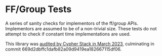# FF/Group Tests

A series of sanity checks for implementors of the ff/group APIs. Implementors
are assumed to be of a non-trivial size. These tests do not attempt to check if
constant time implementations are used.

This library was
[audited by Cypher Stack in March 2023](https://github.com/serai-dex/serai/raw/74924095e1a0f266b58181b539d9e74fa35dc37a/audits/Cypher%20Stack%20crypto%20March%202023/Audit.pdf),
culminating in commit 669d2dbffc1dafb82a09d9419ea182667115df06.
